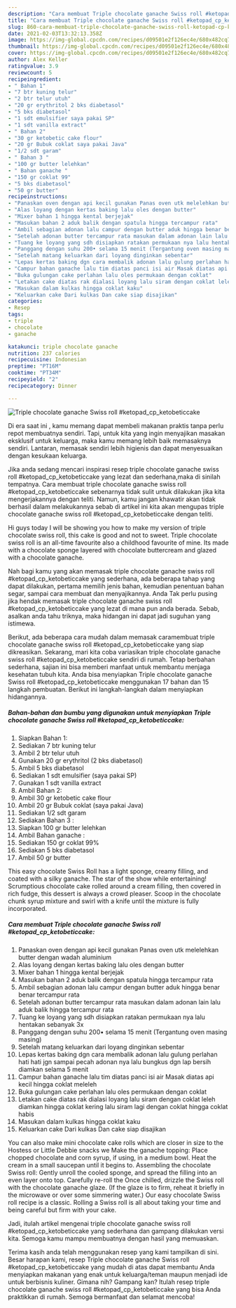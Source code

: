 ```yaml
---
description: "Cara membuat Triple chocolate ganache Swiss roll #ketopad_cp_ketobeticcake yang lezat Untuk Jualan"
title: "Cara membuat Triple chocolate ganache Swiss roll #ketopad_cp_ketobeticcake yang lezat Untuk Jualan"
slug: 860-cara-membuat-triple-chocolate-ganache-swiss-roll-ketopad-cp-ketobeticcake-yang-lezat-untuk-jualan
date: 2021-02-03T13:32:13.358Z
image: https://img-global.cpcdn.com/recipes/d09501e2f126ec4e/680x482cq70/triple-chocolate-ganache-swiss-roll-ketopad_cp_ketobeticcake-foto-resep-utama.jpg
thumbnail: https://img-global.cpcdn.com/recipes/d09501e2f126ec4e/680x482cq70/triple-chocolate-ganache-swiss-roll-ketopad_cp_ketobeticcake-foto-resep-utama.jpg
cover: https://img-global.cpcdn.com/recipes/d09501e2f126ec4e/680x482cq70/triple-chocolate-ganache-swiss-roll-ketopad_cp_ketobeticcake-foto-resep-utama.jpg
author: Alex Keller
ratingvalue: 3.9
reviewcount: 5
recipeingredient:
- " Bahan 1"
- "7 btr kuning telur"
- "2 btr telur utuh"
- "20 gr erythritol 2 bks diabetasol"
- "5 bks diabetasol"
- "1 sdt emulsifier saya pakai SP"
- "1 sdt vanilla extract"
- " Bahan 2"
- "30 gr ketobetic cake flour"
- "20 gr Bubuk coklat saya pakai Java"
- "1/2 sdt garam"
- " Bahan 3 "
- "100 gr butter lelehkan"
- " Bahan ganache "
- "150 gr coklat 99"
- "5 bks diabetasol"
- "50 gr butter"
recipeinstructions:
- "Panaskan oven dengan api kecil gunakan Panas oven utk melelehkan butter dengan wadah aluminium"
- "Alas loyang dengan kertas baking lalu oles dengan butter"
- "Mixer bahan 1 hingga kental berjejak"
- "Masukan bahan 2 aduk balik dengan spatula hingga tercampur rata"
- "Ambil sebagian adonan lalu campur dengan butter aduk hingga benar benar tercampur rata"
- "Setelah adonan butter tercampur rata masukan dalam adonan lain lalu aduk balik hingga tercampur rata"
- "Tuang ke loyang yang sdh disiapkan ratakan permukaan nya lalu hentakan sebanyak 3x"
- "Panggang dengan suhu 200• selama 15 menit (Tergantung oven masing masing)"
- "Setelah matang keluarkan dari loyang dinginkan sebentar"
- "Lepas kertas baking dgn cara membalik adonan lalu gulung perlahan hati hati jgn sampai pecah adonan nya lalu bungkus dgn lap bersih diamkan selama 5 menit"
- "Campur bahan ganache lalu tim diatas panci isi air Masak diatas api kecil hingga coklat meleleh"
- "Buka gulungan cake perlahan lalu oles permukaan dengan coklat"
- "Letakan cake diatas rak dialasi loyang lalu siram dengan coklat leleh diamkan hingga coklat kering lalu siram lagi dengan coklat hingga coklat habis"
- "Masukan dalam kulkas hingga coklat kaku"
- "Keluarkan cake Dari kulkas Dan cake siap disajikan"
categories:
- Resep
tags:
- triple
- chocolate
- ganache

katakunci: triple chocolate ganache 
nutrition: 237 calories
recipecuisine: Indonesian
preptime: "PT16M"
cooktime: "PT34M"
recipeyield: "2"
recipecategory: Dinner

---
```



![Triple chocolate ganache Swiss roll #ketopad_cp_ketobeticcake](https://img-global.cpcdn.com/recipes/d09501e2f126ec4e/680x482cq70/triple-chocolate-ganache-swiss-roll-ketopad_cp_ketobeticcake-foto-resep-utama.jpg)

Di era  saat ini , kamu memang dapat membeli makanan praktis tanpa perlu repot membuatnya sendiri. Tapi, untuk kita yang ingin menyajikan masakan eksklusif untuk keluarga, maka kamu memang lebih baik memasaknya sendiri. Lantaran, memasak sendiri lebih higienis dan dapat menyesuaikan dengan kesukaan keluarga.

Jika anda sedang mencari inspirasi resep triple chocolate ganache swiss roll #ketopad_cp_ketobeticcake yang lezat dan sederhana,maka di sinilah tempatnya. Cara membuat triple chocolate ganache swiss roll #ketopad_cp_ketobeticcake  sebenarnya tidak sulit untuk dilakukan jika kita mengerjakannya dengan teliti. Namun, kamu jangan khawatir akan tidak berhasil dalam melakukannya 
sebab di artikel ini kita akan mengupas triple chocolate ganache swiss roll #ketopad_cp_ketobeticcake dengan teliti.  

Hi guys today I will be showing you how to make my version of triple chocolate swiss roll, this cake is good and not to sweet. Triple chocolate swiss roll is an all-time favourite also a childhood favourite of mine. Its made with a chocolate sponge layered with chocolate buttercream and glazed with a chocolate ganache.

Nah bagi kamu yang akan memasak triple chocolate ganache swiss roll #ketopad_cp_ketobeticcake yang sederhana, ada beberapa tahap yang dapat dilakukan, pertama memilih jenis bahan, kemudian penentuan bahan segar, sampai cara membuat dan menyajikannya. Anda Tak perlu pusing jika hendak memasak triple chocolate ganache swiss roll #ketopad_cp_ketobeticcake yang lezat di mana pun anda berada. Sebab, asalkan anda  tahu triknya, maka hidangan ini dapat jadi suguhan yang istimewa.

Berikut, ada beberapa cara mudah dalam memasak caramembuat triple chocolate ganache swiss roll #ketopad_cp_ketobeticcake yang siap dikreasikan. Sekarang, mari kita coba variasikan triple chocolate ganache swiss roll #ketopad_cp_ketobeticcake sendiri di rumah. Tetap berbahan sederhana, sajian ini bisa memberi manfaat untuk membantu menjaga kesehatan tubuh kita. Anda bisa menyiapkan Triple chocolate ganache Swiss roll #ketopad_cp_ketobeticcake menggunakan 17 bahan dan 15 langkah pembuatan. Berikut ini langkah-langkah dalam menyiapkan hidangannya.

<!--inarticleads1-->

##### Bahan-bahan dan bumbu yang digunakan untuk menyiapkan Triple chocolate ganache Swiss roll #ketopad_cp_ketobeticcake:

1. Siapkan  Bahan 1:
1. Sediakan 7 btr kuning telur
1. Ambil 2 btr telur utuh
1. Gunakan 20 gr erythritol (2 bks diabetasol)
1. Ambil 5 bks diabetasol
1. Sediakan 1 sdt emulsifier (saya pakai SP)
1. Gunakan 1 sdt vanilla extract
1. Ambil  Bahan 2:
1. Ambil 30 gr ketobetic cake flour
1. Ambil 20 gr Bubuk coklat (saya pakai Java)
1. Sediakan 1/2 sdt garam
1. Sediakan  Bahan 3 :
1. Siapkan 100 gr butter lelehkan
1. Ambil  Bahan ganache :
1. Sediakan 150 gr coklat 99%
1. Sediakan 5 bks diabetasol
1. Ambil 50 gr butter


This easy chocolate Swiss Roll has a light sponge, creamy filling, and coated with a silky ganache. The star of the show while entertaining! Scrumptious chocolate cake rolled around a cream filling, then covered in rich fudge, this dessert is always a crowd pleaser. Scoop in the chocolate chunk syrup mixture and swirl with a knife until the mixture is fully incorporated. 

<!--inarticleads2-->

##### Cara membuat Triple chocolate ganache Swiss roll #ketopad_cp_ketobeticcake:

1. Panaskan oven dengan api kecil gunakan Panas oven utk melelehkan butter dengan wadah aluminium
1. Alas loyang dengan kertas baking lalu oles dengan butter
1. Mixer bahan 1 hingga kental berjejak
1. Masukan bahan 2 aduk balik dengan spatula hingga tercampur rata
1. Ambil sebagian adonan lalu campur dengan butter aduk hingga benar benar tercampur rata
1. Setelah adonan butter tercampur rata masukan dalam adonan lain lalu aduk balik hingga tercampur rata
1. Tuang ke loyang yang sdh disiapkan ratakan permukaan nya lalu hentakan sebanyak 3x
1. Panggang dengan suhu 200• selama 15 menit (Tergantung oven masing masing)
1. Setelah matang keluarkan dari loyang dinginkan sebentar
1. Lepas kertas baking dgn cara membalik adonan lalu gulung perlahan hati hati jgn sampai pecah adonan nya lalu bungkus dgn lap bersih diamkan selama 5 menit
1. Campur bahan ganache lalu tim diatas panci isi air Masak diatas api kecil hingga coklat meleleh
1. Buka gulungan cake perlahan lalu oles permukaan dengan coklat
1. Letakan cake diatas rak dialasi loyang lalu siram dengan coklat leleh diamkan hingga coklat kering lalu siram lagi dengan coklat hingga coklat habis
1. Masukan dalam kulkas hingga coklat kaku
1. Keluarkan cake Dari kulkas Dan cake siap disajikan


You can also make mini chocolate cake rolls which are closer in size to the Hostess or Little Debbie snacks we Make the ganache topping: Place chopped chocolate and corn syrup, if using, in a medium bowl. Heat the cream in a small saucepan until it begins to. Assembling the chocolate Swiss roll: Gently unroll the cooled sponge, and spread the filling into an even layer onto top. Carefully re-roll the Once chilled, drizzle the Swiss roll with the chocolate ganache glaze. (If the glaze is to firm, reheat it briefly in the microwave or over some simmering water.) Our easy chocolate Swiss roll recipe is a classic. Rolling a Swiss roll is all about taking your time and being careful but firm with your cake. 

Jadi, itulah artikel mengenai  triple chocolate ganache swiss roll #ketopad_cp_ketobeticcake  yang sederhana dan gampang dilakukan versi kita. Semoga kamu mampu membuatnya dengan hasil yang memuaskan. 

Terima kasih anda telah menggunakan resep yang kami tampilkan di sini. Besar harapan kami, resep  Triple chocolate ganache Swiss roll #ketopad_cp_ketobeticcake yang mudah di atas dapat membantu Anda menyiapkan makanan yang enak untuk keluarga/teman maupun menjadi ide untuk berbisnis kuliner. Gimana nih? Gampang kan? Itulah resep triple chocolate ganache swiss roll #ketopad_cp_ketobeticcake yang bisa Anda praktikkan di rumah. Semoga bermanfaat dan selamat mencoba!

